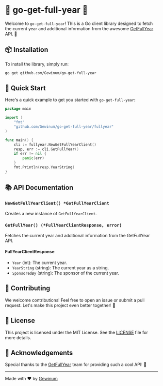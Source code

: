 # 🌟 go-get-full-year 🌟

Welcome to `go-get-full-year`! This is a Go client library designed to fetch the current year and additional information from the awesome [GetFullYear](https://getfullyear.com) API. 🚀

## 📦 Installation

To install the library, simply run:

```sh
go get github.com/Gewinum/go-get-full-year
```
## 🚀 Quick Start

Here's a quick example to get you started with `go-get-full-year`:

```go
package main

import (
	"fmt"
	"github.com/Gewinum/go-get-full-year/fullyear"
)

func main() {
	cli := fullyear.NewGetFullYearClient()
	resp, err := cli.GetFullYear()
	if err != nil {
		panic(err)
	}
	fmt.Println(resp.YearString)
}

```

## 📚 API Documentation

### `NewGetFullYearClient() *GetFullYearClient`

Creates a new instance of `GetFullYearClient`.

### `GetFullYear() (*FullYearClientResponse, error)`

Fetches the current year and additional information from the GetFullYear API.

#### FullYearClientResponse

- `Year` (int): The current year.
- `YearString` (string): The current year as a string.
- `SponsoredBy` (string): The sponsor of the current year.

## 🤝 Contributing

We welcome contributions! Feel free to open an issue or submit a pull request. Let's make this project even better together! 💪

## 📄 License

This project is licensed under the MIT License. See the [LICENSE](LICENSE) file for more details.

## 🌟 Acknowledgements

Special thanks to the [GetFullYear](https://getfullyear.com) team for providing such a cool API! 🎉

---

Made with ❤️ by [Gewinum](https://github.com/Gewinum)
